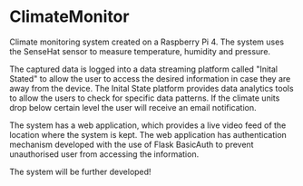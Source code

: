 # ClimateMonitor
Climate monitoring system created on a Raspberry Pi 4. The system uses the SenseHat sensor to measure temperature, humidity and pressure. 

The captured data is logged into a data streaming platform called "Inital Stated" to allow the user to access the desired information in case they are away from the device. The Inital State platform provides data analytics tools to allow the users to check for specific data patterns. If the climate units drop below certain level the user will receive an email notification.

The system has a web application, which provides a live video feed of the location where the system is kept. The web application has authentication mechanism developed with the use of Flask BasicAuth to prevent unauthorised user from accessing the information.

The system will be further developed! 


